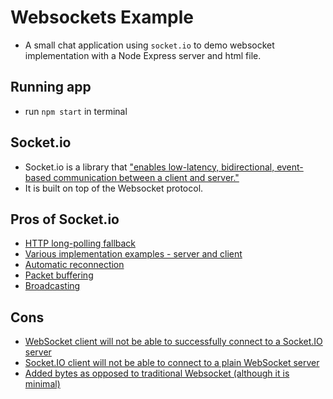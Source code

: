# Websockets Example
- A small chat application using `socket.io` to demo websocket implementation with a Node Express server and html file.

## Running app
- run `npm start` in terminal

## Socket.io
- Socket.io is a library that ["enables low-latency, bidirectional, event-based communication between a client and server."](https://socket.io/docs/v4/)
- It is built on top of the Websocket protocol.

## Pros of Socket.io
- [HTTP long-polling fallback](https://socket.io/docs/v4/#http-long-polling-fallback)
- [Various implementation examples - server and client](https://socket.io/docs/v4/#what-socketio-is)
- [Automatic reconnection](https://socket.io/docs/v4/#automatic-reconnection)
- [Packet buffering](https://socket.io/docs/v4/#packet-buffering)
- [Broadcasting](https://socket.io/docs/v4/#packet-buffering)

## Cons
- [WebSocket client will not be able to successfully connect to a Socket.IO server](https://socket.io/docs/v4/#what-socketio-is-not)
- [Socket.IO client will not be able to connect to a plain WebSocket server](https://socket.io/docs/v4/#what-socketio-is-not)
- [Added bytes as opposed to traditional Websocket (although it is minimal)](https://socket.io/docs/v4/#packet-buffering)